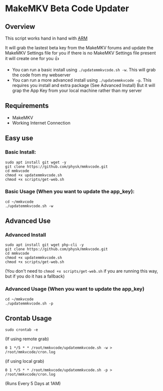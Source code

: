 # MakeMKV Beta Code Updater

## Overview
This script works hand in hand with [ARM](https://github.com/ahnooie/automatic-ripping-machine)

It will grab the lastest beta key from the MakeMKV forums and update the MakeMKV Settings file for you if there is no MakeMKV Settings file present it will create one for you :+1:

* You can run a basic install using ```./updatemmkvcode.sh -w```. This will grab the code from my webserver
* You can run a more advanced install using ```./updatemmkvcode -p```. This requires you install and extra package (See Advanced Install) But it will grap the App Key from your local machine rather than my server

## Requirements
* MakeMKV
* Working Internet Connection

## Easy use
### Basic Install:
```
sudo apt install git wget -y
git clone https://github.com/physk/mmkvcode.git
cd mmkvcode
chmod +x updatemmkvcode.sh
chmod +x scripts/get-web.sh
```

### Basic Usage (When you want to update the app_key):
```
cd ~/mmkvcode
./updatemmkvcode.sh -w
```

## Advanced Use

### Advanced Install
```
sudo apt install git wget php-cli -y
git clone https://github.com/physk/mmkvcode.git
cd mmkvcode
chmod +x updatemmkvcode.sh
chmod +x scripts/get-web.sh
```
(You don't need to ```chmod +x scripts/get-web.sh``` if you are running this way, but if you do it has a fallback)

### Advanced Usage (When you want to update the app_key)
```
cd ~/mmkvcode
./updatemmkvcode.sh -p 
```

## Crontab Usage
```
sudo crontab -e
```

(If using remote grab)
```
0 1 */5 * * /root/mmkvcode/updatemmkvcode.sh -w > /root/mmkvcode/cron.log
```
(if using local grab)
```
0 1 */5 * * /root/mmkvcode/updatemmkvcode.sh -p > /root/mmkvcode/cron.log
```
(Runs Every 5 Days at 1AM)
